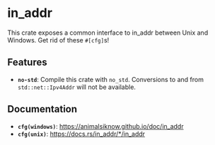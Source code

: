 # in_addr

This crate exposes a common interface to in_addr between Unix and Windows. Get rid of these `#[cfg]`s!

## Features

- **`no-std`**: Compile this crate with `no_std`. Conversions to and from `std::net::Ipv4Addr` will not be available.

## Documentation

- **`cfg(windows)`**: https://animalsiknow.github.io/doc/in_addr
- **`cfg(unix)`**: https://docs.rs/in_addr/*/in_addr
